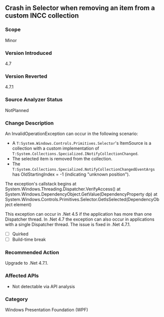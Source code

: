 ## Crash in Selector when removing an item from a custom INCC collection

### Scope
Minor

### Version Introduced
4.7

### Version Reverted
4.7.1

### Source Analyzer Status
NotPlanned

### Change Description
An InvalidOperationException can occur in the following scenario:
  * A `T:System.Windows.Controls.Primitives.Selector`'s ItemSource is a collection with a custom
	implementation of `T:System.Collections.Specialized.INotifyCollectionChanged`.
  * The selected item is removed from the collection.
  * The `T:System.Collections.Specialized.NotifyCollectionChangedEventArgs` has OldStartingIndex = -1 (indicating "unknown position").

The exception's callstack begins
   at System.Windows.Threading.Dispatcher.VerifyAccess()
   at System.Windows.DependencyObject.GetValue(DependencyProperty dp)
   at System.Windows.Controls.Primitives.Selector.GetIsSelected(DependencyObject element)

This exception can occur in .Net 4.5 if the application has more than one Dispatcher thread.
In .Net 4.7 the exception can also occur in applications with a single Dispatcher thread.
The issue is fixed in .Net 4.7.1.

- [ ] Quirked
- [ ] Build-time break

### Recommended Action
Upgrade to .Net 4.7.1.

### Affected APIs
 * Not detectable via API analysis

### Category
Windows Presentation Foundation (WPF)

<!--
    ### Original Bug
    424259
-->


